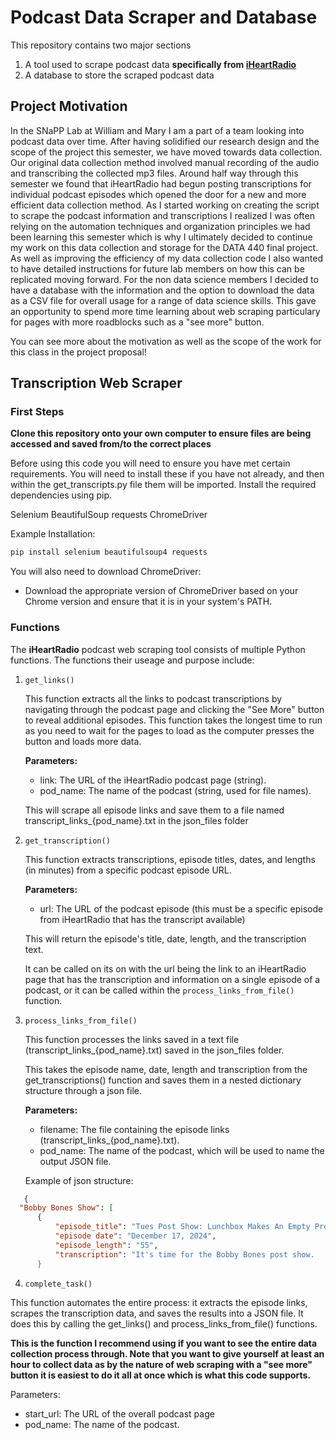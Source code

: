 # Podcast Data Scraper and Database
This repository contains two major sections
1. A tool used to scrape podcast data **specifically from [iHeartRadio](https://www.iheart.com/podcast/category/top-overall-132/)**
2. A database to store the scraped podcast data
## Project Motivation

In the SNaPP Lab at William and Mary I am a part of a team looking into podcast data over time. After having solidified our research design and the scope of the project this semester, we have moved towards data collection. Our original data collection method involved manual recording of the audio and transcribing the collected mp3 files. Around half way through this semester we found that iHeartRadio had begun posting transcriptions for individual podcast episodes which opened the door for a new and more efficient data collection method. As I started working on creating the script to scrape the podcast information and transcriptions I realized I was often relying on the automation techniques and organization principles we had been learning this semester which is why I ultimately decided to continue my work on this data collection and storage for the DATA 440 final project. As well as improving the efficiency of my data collection code I also wanted to have detailed instructions for future lab members on how this can be replicated moving forward. For the non data science members I decided to have a database with the information and the option to download the data as a CSV file for overall usage for a range of data science skills. This gave an opportunity to spend more time learning about web scraping particulary for pages with more roadblocks such as a "see more" button. 

You can see more about the motivation as well as the scope of the work for this class in the project proposal! 

## Transcription Web Scraper

### First Steps
**Clone this repository onto your own computer to ensure files are being accessed and saved from/to the correct places**

Before using this code you will need to ensure you have met certain requirements.
You will need to install these if you have not already, and then within the get_transcripts.py file them will be imported. 
Install the required dependencies using pip.

Selenium
BeautifulSoup
requests
ChromeDriver


Example Installation:

```python
pip install selenium beautifulsoup4 requests
```

You will also need to download ChromeDriver:
- Download the appropriate version of ChromeDriver based on your Chrome version and ensure that it is in your system's PATH.

### Functions

The **iHeartRadio** podcast web scraping tool consists of multiple Python functions. The functions their useage and purpose include: 

1. ```get_links()```
   
     This function extracts all the links to podcast transcriptions by navigating through the podcast page and clicking the "See More" button to reveal additional episodes.
     This function takes the longest time to run as you need to wait for the pages to load as the computer presses the button and loads more data. 

     **Parameters:**
   
     - link: The URL of the iHeartRadio podcast page (string).
     - pod_name: The name of the podcast (string, used for file names).
     
     
     This will scrape all episode links and save them to a file named transcript_links_{pod_name}.txt in the json_files folder

2. ```get_transcription()```
   
     This function extracts transcriptions, episode titles, dates, and lengths (in minutes) from a specific podcast episode URL.
     
     **Parameters:**
   
     - url: The URL of the podcast episode (this must be a specific episode from iHeartRadio that has the transcript available)

     This will return the episode's title, date, length, and the transcription text.

     It can be called on its on with the url being the link to an iHeartRadio page that has the transcription and information on a single episode of a podcast, or it         can be called within the ```process_links_from_file()``` function. 

3. ```process_links_from_file()```
   
     This function processes the links saved in a text file (transcript_links_{pod_name}.txt) saved in the json_files folder.

     This takes the episode name, date, length and transcription from the get_transcriptions() function and saves them in a nested dictionary structure through a json file.

   
    **Parameters:**
     - filename: The file containing the episode links (transcript_links_{pod_name}.txt).
     - pod_name: The name of the podcast, which will be used to name the output JSON file.

     Example of json structure:
   
  ```json
     {
    "Bobby Bones Show": [
        {
            "episode_title": "Tues Post Show: Lunchbox Makes An Empty Promise, DIY Dental Work And Trapped In An Elevator \u00a0(12-17-24)",
            "episode date": "December 17, 2024",
            "episode_length": "55",
            "transcription": "It's time for the Bobby Bones post show.
        }
```

4. ```complete_task()```

This function automates the entire process: it extracts the episode links, scrapes the transcription data, and saves the results into a JSON file. It does this by calling the get_links() and process_links_from_file() functions. 

**This is the function I recommend using if you want to see the entire data collection process through. Note that you want to give yourself at least an hour to collect data as by the nature of web scraping with a "see more" button it is easiest to do it all at once which is what this code supports.**

Parameters:
- start_url: The URL of the overall podcast page
- pod_name: The name of the podcast.






